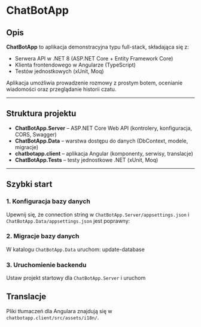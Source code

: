 
# ChatBotApp

## Opis

**ChatBotApp** to aplikacja demonstracyjna typu full-stack, składająca się z:
- Serwera API w .NET 8 (ASP.NET Core + Entity Framework Core)
- Klienta frontendowego w Angularze (TypeScript)
- Testów jednostkowych (xUnit, Moq)

Aplikacja umożliwia prowadzenie rozmowy z prostym botem, ocenianie wiadomości oraz przeglądanie historii czatu.

---

## Struktura projektu

- **ChatBotApp.Server** – ASP.NET Core Web API (kontrolery, konfiguracja, CORS, Swagger)
- **ChatBotApp.Data** – warstwa dostępu do danych (DbContext, modele, migracje)
- **chatbotapp.client** – aplikacja Angular (komponenty, serwisy, translacje)
- **ChatBotApp.Tests** – testy jednostkowe .NET (xUnit, Moq)

---

## Szybki start

### 1. Konfiguracja bazy danych

Upewnij się, że connection string w `ChatBotApp.Server/appsettings.json` i `ChatBotApp.Data/appsettings.json` jest poprawny:

### 2. Migracje bazy danych

W katalogu `ChatBotApp.Data` uruchom: update-database

### 3. Uruchomienie backendu

Ustaw projekt startowy dla `ChatBotApp.Server` i uruchom

## Translacje

Pliki tłumaczeń dla Angulara znajdują się w `chatbotapp.client/src/assets/i18n/`.
